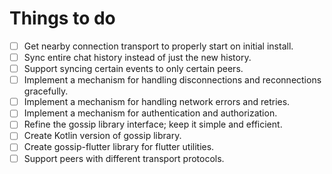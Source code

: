 # Things to do
- [ ] Get nearby connection transport to properly start on initial install.
- [ ] Sync entire chat history instead of just the new history.
- [ ] Support syncing certain events to only certain peers.
- [ ] Implement a mechanism for handling disconnections and reconnections gracefully.
- [ ] Implement a mechanism for handling network errors and retries.
- [ ] Implement a mechanism for authentication and authorization.
- [ ] Refine the gossip library interface; keep it simple and efficient.
- [ ] Create Kotlin version of gossip library.
- [ ] Create gossip-flutter library for flutter utilities.
- [ ] Support peers with different transport protocols.
